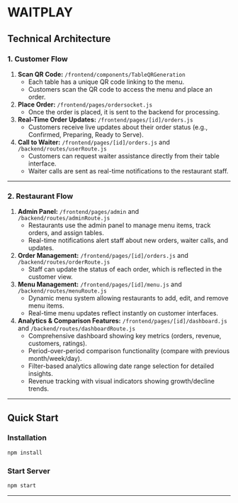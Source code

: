 # WAITPLAY

## **Technical Architecture**

### **1. Customer Flow**
1. **Scan QR Code:** `/frontend/components/TableQRGeneration`
   - Each table has a unique QR code linking to the menu.  
   - Customers scan the QR code to access the menu and place an order.  
3. **Place Order:** `/frontend/pages/ordersocket.js`
   - Once the order is placed, it is sent to the backend for processing.  
4. **Real-Time Order Updates:** `/frontend/pages/[id]/orders.js`
   - Customers receive live updates about their order status (e.g., Confirmed, Preparing, Ready to Serve).  
5. **Call to Waiter:** `/frontend/pages/[id]/orders.js` and `/backend/routes/userRoute.js`
   - Customers can request waiter assistance directly from their table interface.
   - Waiter calls are sent as real-time notifications to the restaurant staff.

---

### **2. Restaurant Flow**
1. **Admin Panel:** `/frontend/pages/admin` and `/backend/routes/adminRoute.js`
   - Restaurants use the admin panel to manage menu items, track orders, and assign tables.  
   - Real-time notifications alert staff about new orders, waiter calls, and updates.  
2. **Order Management:** `/frontend/pages/[id]/orders.js` and `/backend/routes/orderRoute.js`
   - Staff can update the status of each order, which is reflected in the customer view.  
3. **Menu Management:** `/frontend/pages/[id]/menu.js` and `/backend/routes/menuRoute.js`
   - Dynamic menu system allowing restaurants to add, edit, and remove menu items.
   - Real-time menu updates reflect instantly on customer interfaces.
4. **Analytics & Comparison Features:** `/frontend/pages/[id]/dashboard.js` and `/backend/routes/dashboardRoute.js`
   - Comprehensive dashboard showing key metrics (orders, revenue, customers, ratings).
   - Period-over-period comparison functionality (compare with previous month/week/day).
   - Filter-based analytics allowing date range selection for detailed insights.
   - Revenue tracking with visual indicators showing growth/decline trends.
     
---

## **Quick Start**

### **Installation**
```bash
npm install
```

### **Start Server**
```bash
npm start
```

---
